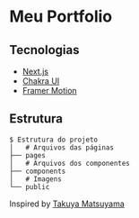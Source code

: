 # Meu Portfolio

## Tecnologias

- [Next.js](https://nextjs.org/)
- [Chakra UI](https://chakra-ui.com/)
- [Framer Motion](https://www.framer.com/motion/)

## Estrutura

```
$ Estrutura do projeto
│   # Arquivos das páginas
├── pages
│   # Arquivos dos componentes
├── components
│   # Imagens
└── public
```


Inspired by [Takuya Matsuyama](https://github.com/craftzdog)
